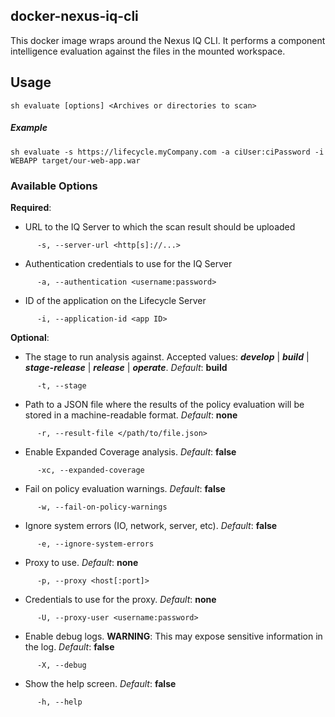 <!--

    Sonatype Nexus (TM) Open Source Version
    Copyright (c) 2018-present Sonatype, Inc.
    All rights reserved. Includes the third-party code listed at http://links.sonatype.com/products/nexus/oss/attributions.

    This program and the accompanying materials are made available under the terms of the Eclipse Public License Version 1.0,
    which accompanies this distribution and is available at http://www.eclipse.org/legal/epl-v10.html.

    Sonatype Nexus (TM) Professional Version is available from Sonatype, Inc. "Sonatype" and "Sonatype Nexus" are trademarks
    of Sonatype, Inc. Apache Maven is a trademark of the Apache Software Foundation. M2eclipse is a trademark of the
    Eclipse Foundation. All other trademarks are the property of their respective owners.

-->
## docker-nexus-iq-cli

This docker image wraps around the Nexus IQ CLI. It performs a component intelligence evaluation against the files in the mounted workspace.

## Usage
```
sh evaluate [options] <Archives or directories to scan>
```

##### _Example_
```
sh evaluate -s https://lifecycle.myCompany.com -a ciUser:ciPassword -i WEBAPP target/our-web-app.war 
```
 
### Available Options
**Required**:  
* URL to the IQ Server to which the scan result should be uploaded
```
      -s, --server-url <http[s]://...>
```
* Authentication credentials to use for the IQ Server
```
      -a, --authentication <username:password>
```
* ID of the application on the Lifecycle Server
```
      -i, --application-id <app ID>
```
**Optional**:

* The stage to run analysis against. Accepted values: **_develop_** | **_build_** | **_stage-release_** | **_release_** | **_operate_**.  _Default_: **build**
```
      -t, --stage
```
* Path to a JSON file where the results of the policy evaluation will be stored in a machine-readable format.  _Default_: **none**
```
      -r, --result-file </path/to/file.json>
```
* Enable Expanded Coverage analysis.  _Default_: **false**
```
      -xc, --expanded-coverage
```
* Fail on policy evaluation warnings.  _Default_: **false**
```
      -w, --fail-on-policy-warnings
```
* Ignore system errors (IO, network, server, etc).  _Default_: **false**
```
      -e, --ignore-system-errors
```
* Proxy to use.  _Default_: **none**
```
      -p, --proxy <host[:port]>
```
* Credentials to use for the proxy.  _Default_: **none**
```
      -U, --proxy-user <username:password>
```
* Enable debug logs. **WARNING**: This may expose sensitive information in the log.  _Default_: **false**
```
      -X, --debug
```
* Show the help screen.  _Default_: **false**
```
      -h, --help
```
